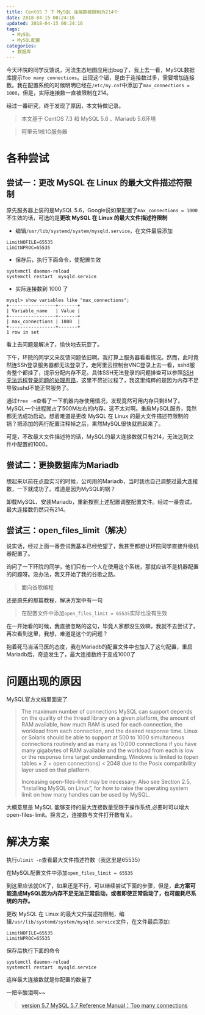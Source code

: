 ```yaml
---
title: CentOS 7 下 MySQL 连接数被限制为214个
date: 2018-04-15 00:24:16
updated: 2018-04-15 00:24:16
tags:
  - MySQL
  - MySQL配置
categories: 
  - 数据库
---
```


今天环院的同学反馈说，河流生态地图应用出bug了，我上去一看，MySQL数据库提示`Too many connections`。出现这个错，是由于连接数过多，需要增加连接数。我在配置系统的时候明明已经在`/etc/my.cnf`中添加了`max_connections = 1000`，但是，实际连接数一直被限制在214。

经过一番研究，终于发现了原因，本文特做记录。

<!-- more -->

> 本文基于 CentOS 7.3 和 MySQL 5.6 、Mariadb 5.6环境

> 阿里云1核1G服务器

# 各种尝试
## 尝试一：更改 MySQL 在 Linux 的最大文件描述符限制

原先服务器上装的是MySQL 5.6，Google说如果配置了`max_connections = 1000`不生效的话，可选的是**更改 MySQL 在 Linux 的最大文件描述符限制**
- 编辑`/usr/lib/systemd/system/mysqld.service`，在文件最后添加
```
LimitNOFILE=65535
LimitNPROC=65535
```
- 保存后，执行下面命令，使配置生效
```
systemctl daemon-reload
systemctl restart  mysqld.service
```
- 实际连接数到 1000 了
```
mysql> show variables like "max_connections";
+-----------------+-------+
| Variable_name   | Value |
+-----------------+-------+
| max_connections | 1000  |
+-----------------+-------+
1 row in set
```

看上去问题是解决了，愉快地去玩耍了。

下午，环院的同学又来反馈问题依旧啊。我打算上服务器看看情况。然而，此时竟然连SSh登录服务器都无法登录了。走阿里云控制台VNC登录上去一看，sshd服务整个都挂了，提示分配内存不足。具体SSH无法登录的问题排查可以参照[SSH 无法远程登录问题的处理思路](https://yq.aliyun.com/articles/74547)，这里不赘述过程了，我这里纯粹的是因为内存不足导致sshd不能正常服务了。

通过`free -m`查看了一下机器内存使用情况，发现竟然可用内存只剩8M了。MySQL一个进程就占了500M左右的内存。这不太对啊。重启MySQL服务，竟然都无法成功启动。想着难道是更改 MySQL 在 Linux 的最大文件描述符限制的锅？把添加的两行配置注释掉之后，果然MySQL很快就启起来了。

可是，不改最大文件描述符的话，MySQL的最大连接数就只有214，无法达到文件中配置的1000。

## 尝试二：更换数据库为Mariadb
想起来以前在点盈实习的时候，公司用的Mariadb，当时我也自己调整过最大连接数，一下就成功了。难道是因为MySQL的锅？

卸载MySQL、安装Mariadb，重新按照上述配置调整配置文件。经过一番尝试，最大连接数仍然只有214。

## 尝试三：open_files_limit（解决）
说实话，经过上面一番尝试我基本已经绝望了，我甚至都想让环院同学直接升级机器配置了。

询问了一下环院的同学，他们只有一个人在使用这个系统，那就应该不是机器配置的问题呀。没办法，我又开始了我的谷歌之路。

> 面向谷歌编程

还是原先的那篇教程，解决方案中有一句
> 在配置文件中添加`open_files_limit = 65535`实际也没有生效

在一开始看的时候，我直接忽略的这句，毕竟人家都没生效嘛，我就不去尝试了。再次看到这里，我想，难道是这个的问题？

抱着死马当活马医的态度，我在Mariadb的配置文件中也加入了这句配置，重启Mariadb后，奇迹发生了，最大连接数终于变成1000了

# 问题出现的原因
MySQL官方文档里面说了
> The maximum number of connections MySQL can support depends on the quality of the thread library on a given platform, the amount of RAM available, how much RAM is used for each connection, the workload from each connection, and the desired response time. Linux or Solaris should be able to support at 500 to 1000 simultaneous connections routinely and as many as 10,000 connections if you have many gigabytes of RAM available and the workload from each is low or the response time target undemanding. Windows is limited to (open tables × 2 + open connections) < 2048 due to the Posix compatibility layer used on that platform.
>
> Increasing open-files-limit may be necessary. Also see Section 2.5, “Installing MySQL on Linux”, for how to raise the operating system limit on how many handles can be used by MySQL.

大概意思是 MySQL 能够支持的最大连接数量受限于操作系统,必要时可以增大 open-files-limit。换言之，连接数与文件打开数有关。

# 解决方案
执行`ulimit -n`查看最大文件描述符数（我这里是65535）

在MySQL配置文件中添加`open_files_limit = 65535`

到这里应该就OK了，如果还是不行，可以继续尝试下面的步骤，但是，**此方案可能造成MySQL因为内存不足无法正常启动，或者即使正常启动了，也可能耗尽系统的内存。**

更改 MySQL 在 Linux 的最大文件描述符限制，编辑`/usr/lib/systemd/system/mysqld.service`文件，在文件最后添加:
```
LimitNOFILE=65535
LimitNPROC=65535
```
保存后执行下面的命令
```shell
systemctl daemon-reload
systemctl restart  mysqld.service
```
这样最大连接数就是你配置的数量了

一把辛酸泪啊~~

> [version 5.7 MySQL 5.7 Reference Manual：Too many connections](https://dev.mysql.com/doc/refman/5.7/en/too-many-connections.html)






